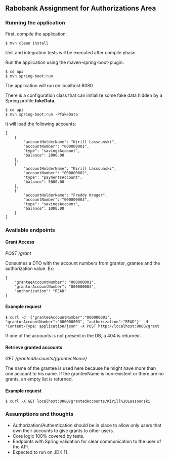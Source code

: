 ## Rabobank Assignment for Authorizations Area

### Running the application
First, compile the application:
```
$ mvn clean install
```
Unit and integration tests will be executed after compile phase.

Run the application using the maven-spring-boot-plugin:
```
$ cd api
$ mvn spring-boot:run
```
The application will run on localhost:8080

There is a configuration class that can initialize some fake data hidden by a Spring profile **fakeData**.
```
$ cd api
$ mvn spring-boot:run -PfakeData
```
It will load the following accounts:
```
[
    {
        "accountHolderName": "Kirill Lassounski",
        "accountNumber": "000000001",
        "type": "savingsAccount",
        "balance": 2000.00
    },
    {
        "accountHolderName": "Kirill Lassounski",
        "accountNumber": "000000002",
        "type": "paymentsAccount",
        "balance": 5000.00
    },
    {
        "accountHolderName": "Freddy Kruger",
        "accountNumber": "000000003",
        "type": "savingsAccount",
        "balance": 1000.00
    }
]
```
### Available endpoints
#### Grant Access
_POST /grant_

Consumes a DTO with the account numbers from grantor, grantee and the authorization value.
Ex:
```
{
	"granteeAccountNumber": "000000001",
	"grantorAccountNumber": "000000003",
	"authorization": "READ"
}
```
#### Example request
```
$ curl -d '{"granteeAccountNumber":"000000001", "grantorAccountNumber":"000000003", "authorization":"READ"}' -H "Content-Type: application/json" -X POST http://localhost:8080/grant 
```
If one of the accounts is not present in the DB, a 404 is returned.

#### Retrieve granted accounts
_GET /grantedAccounts/{granteeName}_

The name of the grantee is used here because he might have more than one account to his name.
If the granteeName is non-existent or there are no grants, an empty list is returned.

#### Example request
```
$ curl -X GET localhost:8080/grantedAccounts/Kirill%20Lassounski
```

### Assumptions and thoughts
* Authorization/Authentication should be in place to allow only users that own their accounts to give grants to other users.
* Core logic 100% covered by tests.
* Endpoints with Spring validation for clear communication to the user of the API.
* Expected to run on JDK 11.